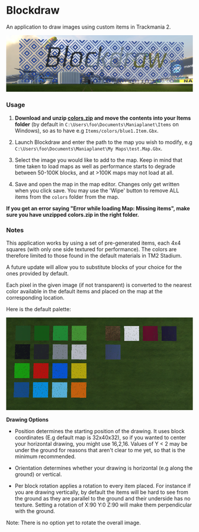 # Blockdraw

An application to draw images using custom items in Trackmania 2.

![screenshot](assets/screenshot.png)


### Usage

1. __Download and unzip [colors.zip](assets/colors.zip) and move the contents into your Items folder__ (by default in `C:\Users\foo\Documents\Maniaplanet\Items` on Windows), so as to have e.g `Items/colors/blue1.Item.Gbx`.

2. Launch Blockdraw and enter the path to the map you wish to modify, e.g `C:\Users\foo\Documents\Maniaplanet\My Maps\test.Map.Gbx`.

3. Select the image you would like to add to the map. Keep in mind that time taken to load maps as well as performance starts to degrade between 50-100K blocks, and at >100K maps may not load at all.

4. Save and open the map in the map editor. Changes only get written when you click save. You may use the 'Wipe' button to remove ALL items from the `colors` folder from the map.

__If you get an error saying "Error while loading Map: Missing items", make sure you have unzipped colors.zip in the right folder.__


### Notes

This application works by using a set of pre-generated items, each 4x4 squares (with only one side textured for performance). The colors are therefore limited to those found in the default materials in TM2 Stadium.

A future update will allow you to substitute blocks of your choice for the ones provided by default.

Each pixel in the given image (if not transparent) is converted to the nearest color available in the default items and placed on the map at the corresponding location.

Here is the default palette:

![palette](assets/palette.png)

__Drawing Options__ 

* Position determines the starting position of the drawing. It uses block coordinates (E.g default map is 32x40x32), so if you wanted to center your horizontal drawing, you might use 16,2,16. Values of Y < 2 may be under the ground for reasons that aren't clear to me yet, so that is the minimum recommended.

* Orientation determines whether your drawing is horizontal (e.g along the ground) or vertical.

* Per block rotation applies a rotation to every item placed. For instance if you are drawing vertically, by default the items will be hard to see from the ground as they are parallel to the ground and their underside has no texture. Setting a rotation of X:90 Y:0 Z:90 will make them perpendicular with the ground.

Note: There is no option yet to rotate the overall image. 
